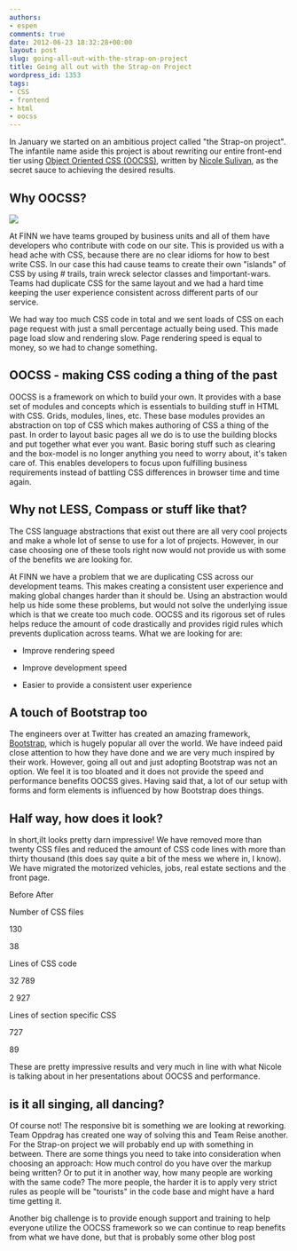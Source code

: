 ```yaml
---
authors:
- espen
comments: true
date: 2012-06-23 18:32:28+00:00
layout: post
slug: going-all-out-with-the-strap-on-project
title: Going all out with the Strap-on Project
wordpress_id: 1353
tags:
- CSS
- frontend
- html
- oocss
---
```


In January we started on an ambitious project called "the Strap-on project". The infantile name aside this project is about rewriting our entire front-end tier using [Object Oriented CSS (OOCSS)](http://oocss.org/), written by [Nicole Sulivan](http://www.stubbornella.org/), as the secret sauce to achieving the desired results.





## Why OOCSS?


![](http://www.sonaa.co.uk/assets/images/articles/oocss-lrg.jpg)


At FINN we have teams grouped by business units and all of them have developers who contribute with code on our site. This is provided us with a head ache with CSS, because there are no clear idioms for how to best write CSS. In our case this had cause teams to create their own "islands" of CSS by using # trails, train wreck selector classes and !important-wars. Teams had duplicate CSS for the same layout and we had a hard time keeping the user experience consistent across different parts of our service.




We had way too much CSS code in total and we sent loads of CSS on each page request with just a small percentage actually being used. This made page load slow and rendering slow. Page rendering speed is equal to money, so we had to change something.




## OOCSS - making CSS coding a thing of the past




OOCSS is a framework on which to build your own. It provides with a base set of modules and concepts which is essentials to building stuff in HTML with CSS. Grids, modules, lines, etc. These base modules provides an abstraction on top of CSS which makes authoring of CSS a thing of the past. In order to layout basic pages all we do is to use the building blocks and put together what ever you want. Basic boring stuff such as clearing and the box-model is no longer anything you need to worry about, it's taken care of. This enables developers to focus upon fulfilling business requirements instead of battling CSS differences in browser time and time again.





## Why not LESS, Compass or stuff like that?




The CSS language abstractions that exist out there are all very cool projects and make a whole lot of sense to use for a lot of projects. However, in our case choosing one of these tools right now would not provide us with some of the benefits we are looking for.





At FINN we have a problem that we are duplicating CSS across our development teams. This makes creating a consistent user experience and making global changes harder than it should be. Using an abstraction would help us hide some these problems, but would not solve the underlying issue which is that we create too much code. OOCSS and its rigorous set of rules helps reduce the amount of code drastically and provides rigid rules which prevents duplication across teams. What we are looking for are:






  * Improve rendering speed


  * Improve development speed


  * Easier to provide a consistent user experience





## A touch of Bootstrap too




The engineers over at Twitter has created an amazing framework, [Bootstrap](http://twitter.github.com/bootstrap/), which is hugely popular all over the world. We have indeed paid close attention to how they have done and we are very much inspired by their work. However, going all out and just adopting Bootstrap was not an option. We feel it is too bloated and it does not provide the speed and performance benefits OOCSS gives.
Having said that, a lot of our setup with forms and form elements is influenced by how Bootstrap does things.





## Half way, how does it look?




In short,iIt looks pretty darn impressive! We have removed more than twenty CSS files and reduced the amount of CSS code lines with more than thirty thousand (this does say quite a bit of the mess we where in, I know). We have migrated the motorized vehicles, jobs, real estate sections and the front page.










Before
After







Number of CSS files


130


38





Lines of CSS code


32 789


2 927





Lines of section specific CSS


727


89





These are pretty impressive results and very much in line with what Nicole is talking about in her presentations about OOCSS and performance.




## is it all singing, all dancing?




Of course not! The responsive bit is something we are looking at reworking. Team Oppdrag has created one way of solving this and Team Reise another. For the Strap-on project we will probably end up with something in between. There are some things you need to take into consideration when choosing an approach:
How much control do you have over the markup being written? Or to put it in another way, how many people are working with the same code? The more people, the harder it is to apply very strict rules as people will be "tourists" in the code base and might have a hard time getting it.




Another big challenge is to provide enough support and training to help everyone utilize the OOCSS framework so we can continue to reap benefits from what we have done, but that is probably some other blog post
